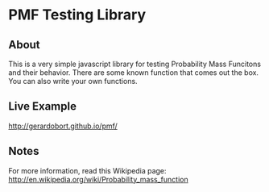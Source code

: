 # PMF Testing Library

## About
This is a very simple javascript library for testing Probability Mass Funcitons and their behavior.
There are some known function that comes out the box.  You can also write your own functions.

## Live Example
http://gerardobort.github.io/pmf/

## Notes
For more information, read this Wikipedia page: http://en.wikipedia.org/wiki/Probability_mass_function
